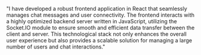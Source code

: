 "I have developed a robust frontend application in React that seamlessly manages chat messages and user connectivity. The frontend interacts with a highly optimized backend server written in JavaScript, utilizing the Socket.IO module to ensure smooth and efficient data transfer between the client and server. This technological stack not only enhances the overall user experience but also provides a scalable solution for managing a large number of users and chat interactions."
